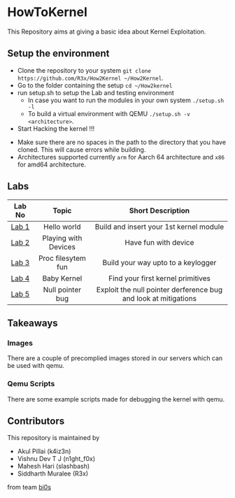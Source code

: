 # HowToKernel

This Repository aims at giving a basic idea about Kernel Exploitation.

## Setup the environment

- Clone the repository to your system `git clone https://github.com/R3x/How2Kernel ~/How2Kernel`.
- Go to the folder containing the setup `cd ~/How2kernel`
- run setup.sh to setup the Lab and testing environment
    - In case you want to run the modules in your own system `./setup.sh -l`
    - To build a virtual environment with QEMU `./setup.sh -v <architecture>`.
- Start Hacking the kernel !!!

* Make sure there are no spaces in the path to the directory that you have cloned. This will cause errors while building.
* Architectures supported currently `arm` for Aarch 64 architecture and `x86` for amd64 architecture.

 ## Labs

|Lab No|Topic|Short Description|
|:-:|:-:|:-:|
|[Lab 1](Lab1/)|Hello world|Build and insert your 1st kernel module|
|[Lab 2](Lab2/)|Playing with Devices|Have fun with device|
|[Lab 3](Lab3/)|Proc filesytem fun|Build your way upto to a keylogger|
|[Lab 4](Lab4/)|Baby Kernel|Find your first kernel primitives|
|[Lab 5](Lab5/)|Null pointer bug|Exploit the null pointer derference bug and look at mitigations|

## Takeaways
  
### Images
 
There are a couple of precomplied images stored in our servers which can be used with qemu.

### Qemu Scripts
  
There are some example scripts made for debugging the kernel with qemu.

## Contributors

This repository is maintained by

- Akul Pillai (k4iz3n)
- Vishnu Dev T J (n1ght_f0x)
- Mahesh Hari (slashbash)
- Siddharth Muralee (R3x) 

from team [bi0s](https://bi0s.in)
